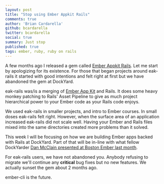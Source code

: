 ```yaml
---
layout: post
title: "Stop using Ember Appkit Rails"
comments: true
author: 'Brian Cardarella'
github: bcardarella
twitter: bcardarella
social: true
summary: Just stop
published: true
tags: ember, ruby, ruby on rails
---
```


A few months ago I released a gem called [Ember Appkit
Rails](https://github.com/dockyard/ember-appkit-rails). Let me start by
apologizing for its existence. For those that began projects around
eak-rails it started with good intentions and felt right at first but we
have abandoned the gem at DockYard.

eak-rails was/is a merging of [Ember App
Kit](https://github.com/stefanpenner/ember-app-kit) and Rails. It does
some heavy monkey patching to Rails' Asset Pipeline to give as much
project hierarchical power to your Ember code as your Rails code
enjoys.

We used eak-rails in smaller projects, and intro to Ember courses. In
small doses eak-rails felt right. However, when the surface area of an
application increased eak-rails did not scale well. Having your Ember
and Rails files mixed into the same directories created more problems
than it solved.

This week I will be focusing on how we are building Ember apps
backed with Rails at DockYard. Part of that will be in-line with what
fellow DockYarder [Dan McClain presented at Boston Ember last
month](https://www.youtube.com/watch?v=ceFNLdswFxs&t=1h8m20s).

For eak-rails users, we have not abandoned you. Anybody refusing to
migrate we'll continue any **critical** bug fixes but no new features.
We actually sunset the gem about 2 months ago.

ember-cli is the future.
